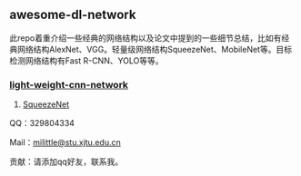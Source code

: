## awesome-dl-network
此repo着重介绍一些经典的网络结构以及论文中提到的一些细节总结，比如有经典网络结构AlexNet、VGG。轻量级网络结构SqueezeNet、MobileNet等。目标检测网络结构有Fast R-CNN、YOLO等等。

### [light-weight-cnn-network](https://github.com/Milittle/awesome-dl-network/blob/master/lightweight-cnn-network/README.md)

1. [SqueezeNet](https://github.com/Milittle/awesome-dl-network/blob/master/lightweight-cnn-network/SqueezeNet.md)

QQ：329804334

Mail：milittle@stu.xjtu.edu.cn

贡献：请添加qq好友，联系我。
